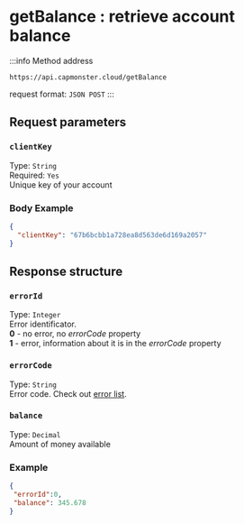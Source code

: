 ﻿---
sidebar_position: 3
sidebar_label: getBalance
---

# getBalance : retrieve account balance

:::info Method address
```http
https://api.capmonster.cloud/getBalance
```

request format: `JSON POST`
:::

<!-- Адрес метода: <https://api.capmonster.cloud/getBalance>

формат запроса: JSON POST -->

## **Request parameters**

### `clientKey`
Type: `String` <br />
Required: `Yes`<br />
Unique key of your account

<!-- 
|**Параметр**|**Тип**|**Обязательный**|**Значение**|
| :-: | :-: | :-: | :-: |
|clientKey|String|Да|Уникальный ключ вашей учетной записи| -->

### **Body Example**

```json
{
  "clientKey": "67b6bcbb1a728ea8d563de6d169a2057"
}
```

## **Response structure**

### `errorId`
Type: `Integer` <br />
Error identificator.<br />**0** - no error, no *errorCode* property<br />**1** - error, information about it is in the *errorCode* property

### `errorCode`
Type: `String` <br />
Error code. Check out [error list](../api-errors).

### `balance`
Type: `Decimal` <br />
Amount of money available

<!-- |**Свойство**|**Тип**|**Значение**|
| :-: | :-: | :-: |
|errorId|Integer|Идентификатор ошибки.<br />**0** - ошибок нет, свойство *errorCode* отсутствует<br />**1** - ошибка, информация о ней находится в свойстве *errorCode*|
|errorCode|String|Код ошибки. См. [глоссарий ошибок](https://capmonster.atlassian.net/wiki/spaces/APIS/pages/295310).|
|balance|Decimal|Количество доступных денег| -->

### **Example**

```json
{
 "errorId":0,
 "balance": 345.678
}
```

